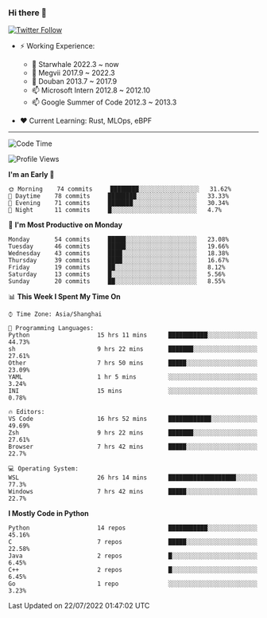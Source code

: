 ### Hi there 👋

[![Twitter Follow](https://img.shields.io/twitter/follow/tianweidut?style=social)](https://twitter.com/tianweidut)

- ⚡ Working Experience:
  - 🔭 Starwhale 2022.3 ~ now
  - 🌱 Megvii 2017.9 ~ 2022.3
  - 🌱 Douban 2013.7 ~ 2017.9
  - 📫 Microsoft Intern 2012.8 ~ 2012.10
  - 📫 Google Summer of Code 2012.3 ~ 2013.3

- ❤️ Current Learning: Rust, MLOps, eBPF

---
<!--START_SECTION:waka-->
![Code Time](http://img.shields.io/badge/Code%20Time-0%20secs-blue)

![Profile Views](http://img.shields.io/badge/Profile%20Views-0-blue)

**I'm an Early 🐤** 

```text
🌞 Morning    74 commits     ████████░░░░░░░░░░░░░░░░░   31.62% 
🌆 Daytime    78 commits     ████████░░░░░░░░░░░░░░░░░   33.33% 
🌃 Evening    71 commits     ███████░░░░░░░░░░░░░░░░░░   30.34% 
🌙 Night      11 commits     █░░░░░░░░░░░░░░░░░░░░░░░░   4.7%

```
📅 **I'm Most Productive on Monday** 

```text
Monday       54 commits     █████░░░░░░░░░░░░░░░░░░░░   23.08% 
Tuesday      46 commits     █████░░░░░░░░░░░░░░░░░░░░   19.66% 
Wednesday    43 commits     ████░░░░░░░░░░░░░░░░░░░░░   18.38% 
Thursday     39 commits     ████░░░░░░░░░░░░░░░░░░░░░   16.67% 
Friday       19 commits     ██░░░░░░░░░░░░░░░░░░░░░░░   8.12% 
Saturday     13 commits     █░░░░░░░░░░░░░░░░░░░░░░░░   5.56% 
Sunday       20 commits     ██░░░░░░░░░░░░░░░░░░░░░░░   8.55%

```


📊 **This Week I Spent My Time On** 

```text
⌚︎ Time Zone: Asia/Shanghai

💬 Programming Languages: 
Python                   15 hrs 11 mins      ███████████░░░░░░░░░░░░░░   44.73% 
sh                       9 hrs 22 mins       ███████░░░░░░░░░░░░░░░░░░   27.61% 
Other                    7 hrs 50 mins       █████░░░░░░░░░░░░░░░░░░░░   23.09% 
YAML                     1 hr 5 mins         ░░░░░░░░░░░░░░░░░░░░░░░░░   3.24% 
INI                      15 mins             ░░░░░░░░░░░░░░░░░░░░░░░░░   0.78%

🔥 Editors: 
VS Code                  16 hrs 52 mins      ████████████░░░░░░░░░░░░░   49.69% 
Zsh                      9 hrs 22 mins       ███████░░░░░░░░░░░░░░░░░░   27.61% 
Browser                  7 hrs 42 mins       █████░░░░░░░░░░░░░░░░░░░░   22.7%

💻 Operating System: 
WSL                      26 hrs 14 mins      ███████████████████░░░░░░   77.3% 
Windows                  7 hrs 42 mins       █████░░░░░░░░░░░░░░░░░░░░   22.7%

```

**I Mostly Code in Python** 

```text
Python                   14 repos            ███████████░░░░░░░░░░░░░░   45.16% 
C                        7 repos             █████░░░░░░░░░░░░░░░░░░░░   22.58% 
Java                     2 repos             █░░░░░░░░░░░░░░░░░░░░░░░░   6.45% 
C++                      2 repos             █░░░░░░░░░░░░░░░░░░░░░░░░   6.45% 
Go                       1 repo              ░░░░░░░░░░░░░░░░░░░░░░░░░   3.23%

```



 Last Updated on 22/07/2022 01:47:02 UTC
<!--END_SECTION:waka-->